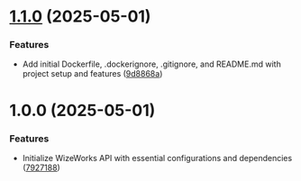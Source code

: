 # [1.1.0](https://github.com/wize-works/wize-log/compare/v1.0.0...v1.1.0) (2025-05-01)


### Features

* Add initial Dockerfile, .dockerignore, .gitignore, and README.md with project setup and features ([9d8868a](https://github.com/wize-works/wize-log/commit/9d8868ab0c656d675fa9dac9f711f2911ee7ec14))

# 1.0.0 (2025-05-01)


### Features

* Initialize WizeWorks API with essential configurations and dependencies ([7927188](https://github.com/wize-works/wize-log/commit/792718800c26a5fa7a6d8bbe96c18d14a8f0be7c))

